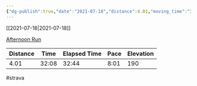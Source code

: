 ```yaml
---
{"dg-publish":true,"date":"2021-07-18","distance":4.01,"moving_time":"32:08","elapsed_time":"32:44","pace":"8:01","total_elevation_gain":190,"url":"https://www.strava.com/activities/5650224614","permalink":"/01-personal/strava/2021-07-18-afternoon-run/","dgPassFrontmatter":true}
---
```



[[2021-07-18\|2021-07-18]]

[Afternoon Run](https://www.strava.com/activities/5650224614)

| Distance | Time  | Elapsed Time | Pace | Elevation |
| -------- | ----- | ------------ | ---- | --------- |
| 4.01     | 32:08 | 32:44        | 8:01 | 190       |




#strava

